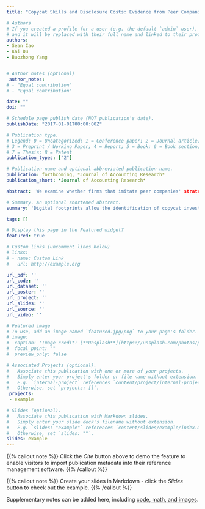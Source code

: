 ```yaml
---
title: "Copycat Skills and Disclosure Costs: Evidence from Peer Companies' Digital Footprints"

# Authors
# If you created a profile for a user (e.g. the default `admin` user), write the username (folder name) here 
# and it will be replaced with their full name and linked to their profile.
authors:
- Sean Cao
- Kai Du
- Baozhong Yang


# Author notes (optional)
 author_notes:
# - "Equal contribution"
# - "Equal contribution"

date: ""
doi: ""

# Schedule page publish date (NOT publication's date).
publishDate: "2017-01-01T00:00:00Z"

# Publication type.
# Legend: 0 = Uncategorized; 1 = Conference paper; 2 = Journal article;
# 3 = Preprint / Working Paper; 4 = Report; 5 = Book; 6 = Book section;
# 7 = Thesis; 8 = Patent
publication_types: ["2"]

# Publication name and optional abbreviated publication name.
publication: forthcoming, *Journal of Accounting Research*
publication_short: *Journal of Accounting Research*

abstract: 'We examine whether firms that imitate peer companies' strategies (copycats) profit from such behavior and how their success may cause competitive harm to disclosing companies. We identify copycat companies by tracking the digital footprints of investment companies that view disclosures on the SEC EDGAR website. We find that copycat companies are able to identify profitable trades that outperform other trades disclosed by the copycatted companies by 5.5% annually. Such stock-screening skills are related to investment sophistication and research intensity. Furthermore, copycats inflict greater damage on the performance of disclosing companies when they possess superior copycat skills, when disclosed trading strategies take longer to complete, and when disclosed stock holdings are characterized by high information asymmetry.'

# Summary. An optional shortened abstract.
summary: 'Digital footprints allow the identification of copycat investment firms and their targets. Copycat investment firms are selective in their imitation of peer firms' trading strategies, generating profits and imposing costs on disclosing companies.'

tags: []

# Display this page in the Featured widget?
featured: true

# Custom links (uncomment lines below)
# links:
# - name: Custom Link
#   url: http://example.org

url_pdf: ''
url_code: ''
url_dataset: ''
url_poster: ''
url_project: ''
url_slides: ''
url_source: ''
url_video: ''

# Featured image
# To use, add an image named `featured.jpg/png` to your page's folder. 
# image:
#  caption: 'Image credit: [**Unsplash**](https://unsplash.com/photos/pLCdAaMFLTE)'
#  focal_point: ""
#  preview_only: false

# Associated Projects (optional).
#   Associate this publication with one or more of your projects.
#   Simply enter your project's folder or file name without extension.
#   E.g. `internal-project` references `content/project/internal-project/index.md`.
#   Otherwise, set `projects: []`.
 projects:
 - example

# Slides (optional).
#   Associate this publication with Markdown slides.
#   Simply enter your slide deck's filename without extension.
#   E.g. `slides: "example"` references `content/slides/example/index.md`.
#   Otherwise, set `slides: ""`.
slides: example
---
```


{{% callout note %}}
Click the *Cite* button above to demo the feature to enable visitors to import publication metadata into their reference management software.
{{% /callout %}}

{{% callout note %}}
Create your slides in Markdown - click the *Slides* button to check out the example.
{{% /callout %}}

Supplementary notes can be added here, including [code, math, and images](https://wowchemy.com/docs/writing-markdown-latex/).
